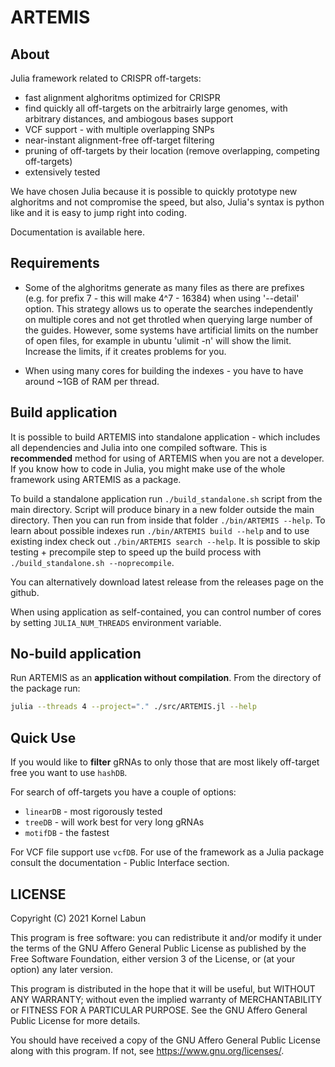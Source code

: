 # ARTEMIS

## About

Julia framework related to CRISPR off-targets:
* fast alignment alghoritms optimized for CRISPR
* find quickly all off-targets on the arbitrairly large genomes, with arbitrary distances, and ambiogous bases support
* VCF support - with multiple overlapping SNPs
* near-instant alignment-free off-target filtering
* pruning of off-targets by their location (remove overlapping, competing off-targets)
* extensively tested

We have chosen Julia because it is possible to quickly prototype new
alghoritms and not compromise the speed, but also, Julia's syntax is python like and it is easy to jump right into coding.

Documentation is available here.


## Requirements

* Some of the alghoritms generate as many files as there are prefixes (e.g. for prefix 7 - this will make 4^7 - 16384) when using '--detail' option. This strategy allows us to operate the searches independently on multiple cores and not get throtled when querying large number of the guides. However, some systems have artificial limits on the number of open files, for example in ubuntu 'ulimit -n' will show the limit. Increase the limits, if it creates problems for you.

* When using many cores for building the indexes - you have to have around ~1GB of RAM per thread.

## Build application

It is possible to build ARTEMIS into standalone application - which includes all dependencies and Julia into one compiled software. This is **recommended** method for using of ARTEMIS when you are not a developer. If you know how to code in Julia, you might make use of the whole framework using ARTEMIS as a package.

To build a standalone application run `./build_standalone.sh` script from the main directory. Script will
produce binary in a new folder outside the main directory. Then you can run from inside that folder `./bin/ARTEMIS --help`. To learn about possible indexes run `./bin/ARTEMIS build --help` and to use existing index check out `./bin/ARTEMIS search --help`. It is possible to skip testing + precompile step to speed up the build process with `./build_standalone.sh --noprecompile`.

You can alternatively download latest release from the releases page on the github.

When using application as self-contained, you can control number of cores by setting `JULIA_NUM_THREADS` environment variable.

## No-build application

Run ARTEMIS as an **application without compilation**. From the directory of the package run:

```bash
julia --threads 4 --project="." ./src/ARTEMIS.jl --help
```

## Quick Use

If you would like to **filter** gRNAs to only those that are most likely off-target free you want to use `hashDB`. 

For search of off-targets you have a couple of options:
- `linearDB` - most rigorously tested
- `treeDB` - will work best for very long gRNAs
- `motifDB` - the fastest

For VCF file support use `vcfDB`. 
For use of the framework as a Julia package consult the documentation - Public Interface section.

## LICENSE

Copyright (C) 2021  Kornel Labun

This program is free software: you can redistribute it and/or modify
it under the terms of the GNU Affero General Public License as published
by the Free Software Foundation, either version 3 of the License, or
(at your option) any later version.

This program is distributed in the hope that it will be useful,
but WITHOUT ANY WARRANTY; without even the implied warranty of
MERCHANTABILITY or FITNESS FOR A PARTICULAR PURPOSE.  See the
GNU Affero General Public License for more details.

You should have received a copy of the GNU Affero General Public License
along with this program.  If not, see <https://www.gnu.org/licenses/>.
